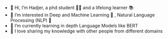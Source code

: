 - 👋 Hi, I’m Hadjer, a phd student :student: and a lifelong learner :books:
- 👀 I’m interested in Deep and Machine Learning :brain: , Natural Language Processing (NLP) :tongue:
- 🌱 I’m currently learning in depth Language Models like BERT
- 💞️ I love sharing my knowledge with other people from different domains

<!---
Hadjer13/Hadjer13 is a ✨ special ✨ repository because its `README.md` (this file) appears on your GitHub profile.
You can click the Preview link to take a look at your changes.
--->

